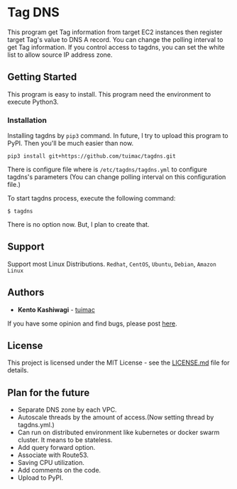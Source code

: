 # Tag DNS

This program get Tag information from target EC2 instances then register target Tag's value to DNS A record.
You can change the polling interval to get Tag information.
If you control access to tagdns, you can set the white list to allow source IP address zone.


## Getting Started

This program is easy to install. This program need the environment to execute Python3.


### Installation

Installing tagdns by `pip3` command. In future, I try to upload this program to PyPI.
Then you'll be much easier than now.

```
pip3 install git+https://github.com/tuimac/tagdns.git
```

There is configure file where is `/etc/tagdns/tagdns.yml` to configure tagdns's parameters
(You can change polling interval on this configuration file.)

To start tagdns process, execute the following command:

```
$ tagdns
```

There is no option now. But, I plan to create that.

## Support

Support  most Linux Distributions.
`Redhat`, `CentOS`, `Ubuntu`, `Debian`, `Amazon Linux`

## Authors

* **Kento Kashiwagi** - [tuimac](https://github.com/tuimac)

If you have some opinion and find bugs, please post [here](https://github.com/tuimac/tagdns/issues).

## License

This project is licensed under the MIT License - see the [LICENSE.md](LICENSE.md) file for details.

## Plan for the future

* Separate DNS zone by each VPC.
* Autoscale threads by the amount of access.(Now setting thread by tagdns.yml.)
* Can run on distributed environment like kubernetes or docker swarm cluster. It means to be stateless.
* Add query forward option.
* Associate with Route53.
* Saving CPU utilization.
* Add comments on the code.
* Upload to PyPI.
